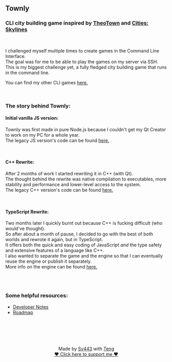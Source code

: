 ## Townly
### CLI city building game inspired by [TheoTown](https://store.steampowered.com/app/1084020/TheoTown/) and [Cities: Skylines](https://store.steampowered.com/app/255710/Cities_Skylines/)

<br>

I challenged myself multiple times to create games in the Command Line Interface.  
The goal was for me to be able to play the games on my server via SSH.  
This is my biggest challenge yet, a fully fledged city building game that runs in the command line.  
  
You can find my other CLI games [here.](https://github.com/Sv443/CLI-Games-Collection)  

<br>

### The story behind Townly:
#### Initial vanilla JS version:
Townly was first made in pure Node.js because I couldn't get my Qt Creator to work on my PC for a whole year.  
The legacy JS version's code can be found [here.](https://github.com/Sv443/Townly/tree/legacy/Townly.js)

<br>

#### C++ Rewrite:
After 2 months of work I started rewriting it in C++ (with Qt).  
The thought behind the rewrite was native compilation to executables, more stability and performance and lower-level access to the system.  
The legacy C++ version's code can be found [here.](https://github.com/Sv443/Townly/tree/legacy/Townly.cpp)

<br>

#### TypeScript Rewrite:
Two months later I quickly burnt out because C++ is fucking difficult (who would've thought).  
So after about a month of pause, I decided to go with the best of both worlds and rewrote it again, but in TypeScript.  
It offers both the quick and easy coding of JavaScript *and* the type safety and extensive features of a language like C++.  
I also wanted to separate the game and the engine so that I can eventually reuse the engine or publish it separately.  
More info on the engine can be found [here.](https://github.com/Sv443/Teng#readme)

<br><br>

### Some helpful resources:
- [Developer Notes](./dev/notes.txt)
- [Roadmap](./dev/roadmap.md)



<br><br><br><br>

<div align="center" style="text-align: center;">

Made by [Sv443](https://github.com/Sv443) with [Teng](https://github.com/Sv443/Teng)  
[♥ Click here to support me ♥](https://github.com/sponsors/Sv443)

</div>

